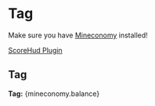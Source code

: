 # Tag
Make sure you have [Mineconomy](https://github.com/Terpz710/Mineconomy) installed!

[ScoreHud Plugin](https://poggit.pmmp.io/p/scorehud)

## Tag
**Tag:** {mineconomy.balance}
